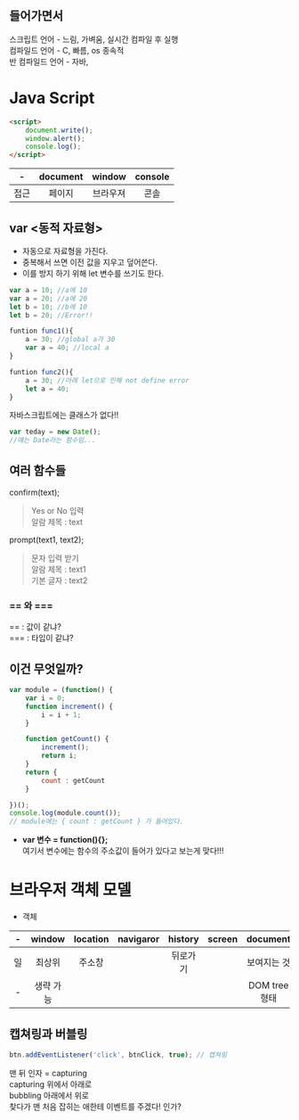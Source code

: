 ## 들어가면서
스크립트 언어 - 느림, 가벼움, 실시간 컴파일 후 실행  
컴파일드 언어 - C, 빠름, os 종속적  
반 컴파일드 언어 - 자바,    

# Java Script
```html
<script>
    document.write();
    window.alert();
    console.log();
</script>
```
-|document|window|console
:-:|:-:|:-:|:-:
접근|페이지|브라우져|콘솔

## var <동적 자료형>
- 자동으로 자료형을 가진다.  
- 중복해서 쓰면 이전 값을 지우고 덮어쓴다.  
- 이를 방지 하기 위해 let 변수를 쓰기도 한다.
```javascript
var a = 10; //a에 10
var a = 20; //a에 20
let b = 10; //b에 10
let b = 20; //Error!!

funtion func1(){
    a = 30; //global a가 30
    var a = 40; //local a
}

funtion func2(){
    a = 30; //아래 let으로 인해 not define error
    let a = 40;
}
```

자바스크립트에는 클래스가 없다!!
```javascript
var teday = new Date();
//얘는 Date라는 함수임...
```

## 여러 함수들
confirm(text);  
> Yes or No 입력  
> 알람 제목 : text

prompt(text1, text2);
> 문자 입력 받기  
> 알람 제목 : text1  
> 기본 글자 : text2

### == 와 ===
== : 값이 같냐?  
=== : 타입이 같냐?

## 이건 무엇일까?
```javascript
var module = (function() {
    var i = 0;
    function increment() {
        i = i + 1;
    }

    function getCount() {
        increment();
        return i;
    }
    return {
        count : getCount
    }

})();
console.log(module.count());
// module에는 { count : getCount } 가 들어있다. 
```

- **var 변수 = function(){};**  
여기서 변수에는 함수의 주소값이 들어가 있다고 보는게 맞다!!!

# 브라우저 객체 모델

- 객체

-|window|location|navigaror|history|screen|document
:-:|:-:|:-:|:-:|:-:|:-:|:-:
일|최상위|주소창||뒤로가기||보여지는 것
-|생략 가능|||||DOM tree형태

## 캡쳐링과 버블링

```javascript
btn.addEventListener('click', btnClick, true); // 캡쳐링
```
맨 뒤 인자 = capturing  
capturing 위에서 아래로  
bubbling 아래에서 위로  
찾다가 맨 처음 잡히는 애한테 이벤트를 주겠다! 인가?

















